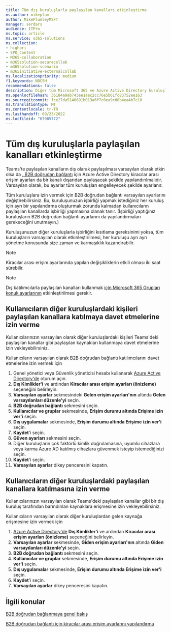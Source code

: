 ```yaml
---
title: Tüm dış kuruluşlarla paylaşılan kanalları etkinleştirme
ms.author: mikeplum
author: MikePlumleyMSFT
manager: serdars
audience: ITPro
ms.topic: article
ms.service: o365-solutions
ms.collection:
- highpri
- SPO_Content
- M365-collaboration
- m365solution-securecollab
- m365solution-scenario
- m365initiative-externalcollab
ms.localizationpriority: medium
f1.keywords: NOCSH
recommendations: false
description: Diğer tüm Microsoft 365 ve Azure Active Directory kuruluşlarıyla paylaşılan kanalları etkinleştirmeyi öğrenin.
ms.openlocfilehash: 36184a9ab743ee1aac2cc76e5b61fc83752ee163
ms.sourcegitcommit: fce27da5140691b013a6f7c0ea9c88b4ea4b7c10
ms.translationtype: MT
ms.contentlocale: tr-TR
ms.lasthandoff: 09/23/2022
ms.locfileid: "67985772"
---
```

# <a name="enable-shared-channels-with-all-external-organizations"></a>Tüm dış kuruluşlarla paylaşılan kanalları etkinleştirme

Teams'te paylaşılan kanalların dış olarak paylaşılması varsayılan olarak etkin olsa da [, B2B doğrudan bağlantı](/azure/active-directory/external-identities/b2b-direct-connect-overview) için Azure Active Directory kiracılar arası erişim ayarları da bir kanalı dışarıdan paylaşacak şekilde yapılandırılmalıdır. Varsayılan olarak, bu ayarlar tüm kuruluşları engelleyecek şekilde ayarlanır.

Tüm kuruluşlara izin vermek için B2B doğrudan bağlantı varsayılan ayarlarını değiştirebilirsiniz. Bu, kuruluşunuzun işbirliği yapmak istediğiniz her kuruluş için ayrı bir yapılandırma oluşturmak zorunda kalmadan kullanıcıların paylaşılan kanallarda işbirliği yapmasına olanak tanır. (İşbirliği yaptığınız kuruluşların B2B doğrudan bağlantı ayarlarını da yapılandırmaları gerekeceğini unutmayın.)

Kuruluşunuzun diğer kuruluşlarla işbirliğini kısıtlama gereksinimi yoksa, tüm kuruluşların varsayılan olarak etkinleştirilmesi, her kuruluşu ayrı ayrı yönetme konusunda size zaman ve karmaşıklık kazandırabilir.

> [!NOTE]
> Kiracılar arası erişim ayarlarında yapılan değişikliklerin etkili olması iki saat sürebilir.

> [!NOTE]
> Dış katılımcılarla paylaşılan kanalları kullanmak [için Microsoft 365 Grupları konuk ayarlarının](/microsoft-365/admin/create-groups/manage-guest-access-in-groups) etkinleştirilmesi gerekir.

## <a name="allow-users-to-invite-people-in-other-organizations-to-participate-in-shared-channels"></a>Kullanıcıların diğer kuruluşlardaki kişileri paylaşılan kanallara katılmaya davet etmelerine izin verme

Kullanıcılarınızın varsayılan olarak diğer kuruluşlardaki kişileri Teams'deki paylaşılan kanallar gibi paylaşılan kaynakları kullanmaya davet etmelerine izin vekleyebilirsiniz.

Kullanıcıların varsayılan olarak B2B doğrudan bağlantı katılımcılarını davet etmelerine izin vermek için
1. Genel yönetici veya Güvenlik yöneticisi hesabı kullanarak [Azure Active Directory'de](https://aad.portal.azure.com) oturum açın.
1. **Dış Kimlikler'i** ve ardından **Kiracılar arası erişim ayarları (önizleme)** seçeneğini belirleyin.
1. **Varsayılan ayarlar** sekmesindeki **Gelen erişim ayarları'nın** altında **Gelen varsayılanları düzenle'yi** seçin.
1. **B2B doğrudan bağlantı** sekmesini seçin.
1. **Kullanıcılar ve gruplar** sekmesinde, **Erişim durumu altında Erişime** **izin ver'i** seçin.
1. **Dış uygulamalar** sekmesinde, **Erişim durumu altında Erişime** **izin ver'i** seçin.
1. **Kaydet**'i seçin.
1. **Güven ayarları** sekmesini seçin.
1. Diğer kuruluşların çok faktörlü kimlik doğrulamasına, uyumlu cihazlara veya karma Azure AD katılmış cihazlara güvenmek isteyip istemediğinizi seçin.
1. **Kaydet**'i seçin.
1. **Varsayılan ayarlar** dikey penceresini kapatın.

## <a name="allow-users-to-participate-in-shared-channels-in-other-organizations"></a>Kullanıcıların diğer kuruluşlardaki paylaşılan kanallara katılmasına izin verme

Kullanıcılarınızın varsayılan olarak Teams'deki paylaşılan kanallar gibi bir dış kuruluş tarafından barındırılan kaynaklara erişmesine izin vekleyebilirsiniz.

Kullanıcıların varsayılan olarak diğer kuruluşlardan gelen kaynağa erişmesine izin vermek için
1. [Azure Active Directory'de](https://aad.portal.azure.com) **Dış Kimlikler'i** ve ardından **Kiracılar arası erişim ayarları (önizleme)** seçeneğini belirleyin.
1. **Varsayılan ayarlar** sekmesinde, **Giden erişim ayarları'nın** altında **Giden varsayılanları düzenle'yi** seçin.
1. **B2B doğrudan bağlantı** sekmesini seçin.
1. **Kullanıcılar ve gruplar** sekmesinde, **Erişim durumu altında Erişime** **izin ver'i** seçin.
1. **Dış uygulamalar** sekmesinde, **Erişim durumu altında Erişime** **izin ver'i** seçin.
1. **Kaydet**'i seçin.
1. **Varsayılan ayarlar** dikey penceresini kapatın.

## <a name="related-topics"></a>İlgili konular

[B2B doğrudan bağlanmaya genel bakış](/azure/active-directory/external-identities/b2b-direct-connect-overview)

[B2B doğrudan bağlantı için kiracılar arası erişim ayarlarını yapılandırma](/azure/active-directory/external-identities/cross-tenant-access-settings-b2b-direct-connect)


